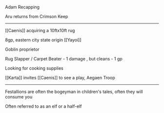 
Adam Recapping

Aru returns from Crimson Keep 

<hr>

[[Caenis]] acquiring a 10ftx10ft rug

8gp, eastern city state origin [[Yayoi]]

Goblin proprietor

Rug Slapper / Carpet Beater - 1 damage , but cleans - 1 gp

Looking for cooking supplies

[[Karta]] invites [[Caenis]] to see a play, Aegaen Troop

<hr>

Festallions are often the bogeyman in children's tales, often they will consume you

Often referred to as an elf or a half-elf


